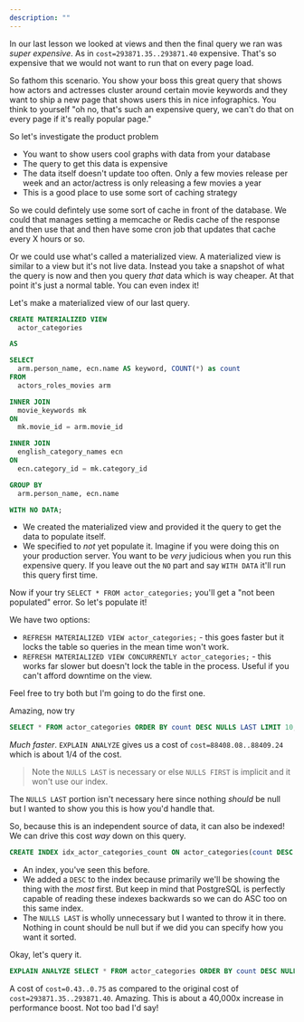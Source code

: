 ```yaml
---
description: ""
---
```


In our last lesson we looked at views and then the final query we ran was _super expensive_. As in `cost=293871.35..293871.40` expensive. That's so expensive that we would not want to run that on every page load.

So fathom this scenario. You show your boss this great query that shows how actors and actresses cluster around certain movie keywords and they want to ship a new page that shows users this in nice infographics. You think to yourself "oh no, that's such an expensive query, we can't do that on every page if it's really popular page."

So let's investigate the product problem

- You want to show users cool graphs with data from your database
- The query to get this data is expensive
- The data itself doesn't update too often. Only a few movies release per week and an actor/actress is only releasing a few movies a year
- This is a good place to use some sort of caching strategy

So we could defintely use some sort of cache in front of the database. We could that manages setting a memcache or Redis cache of the response and then use that and then have some cron job that updates that cache every X hours or so.

Or we could use what's called a materialized view. A materialized view is similar to a view but it's not live data. Instead you take a snapshot of what the query is now and then you query _that_ data which is way cheaper. At that point it's just a normal table. You can even index it!

Let's make a materialized view of our last query.

```sql
CREATE MATERIALIZED VIEW
  actor_categories

AS

SELECT
  arm.person_name, ecn.name AS keyword, COUNT(*) as count
FROM
  actors_roles_movies arm

INNER JOIN
  movie_keywords mk
ON
  mk.movie_id = arm.movie_id

INNER JOIN
  english_category_names ecn
ON
  ecn.category_id = mk.category_id

GROUP BY
  arm.person_name, ecn.name

WITH NO DATA;
```

- We created the materialized view and provided it the query to get the data to populate itself.
- We specified to _not_ yet populate it. Imagine if you were doing this on your production server. You want to be _very_ judicious when you run this expensive query. If you leave out the `NO` part and say `WITH DATA` it'll run this query first time.

Now if your try `SELECT * FROM actor_categories;` you'll get a "not been populated" error. So let's populate it!

We have two options:

- `REFRESH MATERIALIZED VIEW actor_categories;` - this goes faster but it locks the table so queries in the mean time won't work.
- `REFRESH MATERIALIZED VIEW CONCURRENTLY actor_categories;` - this works far slower but doesn't lock the table in the process. Useful if you can't afford downtime on the view.

Feel free to try both but I'm going to do the first one.

Amazing, now try

```sql
SELECT * FROM actor_categories ORDER BY count DESC NULLS LAST LIMIT 10;
```

_Much faster_. `EXPLAIN ANALYZE` gives us a cost of `cost=88408.08..88409.24` which is about 1/4 of the cost.

> Note the `NULLS LAST` is necessary or else `NULLS FIRST` is implicit and it won't use our index.

The `NULLS LAST` portion isn't necessary here since nothing _should_ be null but I wanted to show you this is how you'd handle that.

So, because this is an independent source of data, it can also be indexed! We can drive this cost _way_ down on this query.

```sql
CREATE INDEX idx_actor_categories_count ON actor_categories(count DESC NULLS LAST);
```

- An index, you've seen this before.
- We added a `DESC` to the index because primarily we'll be showing the thing with the _most_ first. But keep in mind that PostgreSQL is perfectly capable of reading these indexes backwards so we can do ASC too on this same index.
- The `NULLS LAST` is wholly unnecessary but I wanted to throw it in there. Nothing in count should be null but if we did you can specify how you want it sorted.

Okay, let's query it.

```sql
EXPLAIN ANALYZE SELECT * FROM actor_categories ORDER BY count DESC NULLS LAST LIMIT 10;
```

A cost of `cost=0.43..0.75` as compared to the original cost of `cost=293871.35..293871.40`. Amazing. This is about a 40,000x increase in performance boost. Not too bad I'd say!
